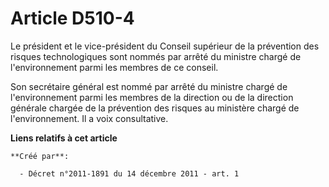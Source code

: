 # Article D510-4

Le président et le vice-président du Conseil supérieur de la prévention des risques technologiques sont nommés par arrêté du
ministre chargé de l'environnement parmi les membres de ce conseil.

Son secrétaire général est nommé par arrêté du ministre chargé de l'environnement parmi les membres de la direction ou de la
direction générale chargée de la prévention des risques au ministère chargé de l'environnement. Il a voix consultative.

**Liens relatifs à cet article**

	**Créé par**:

	  - Décret n°2011-1891 du 14 décembre 2011 - art. 1
